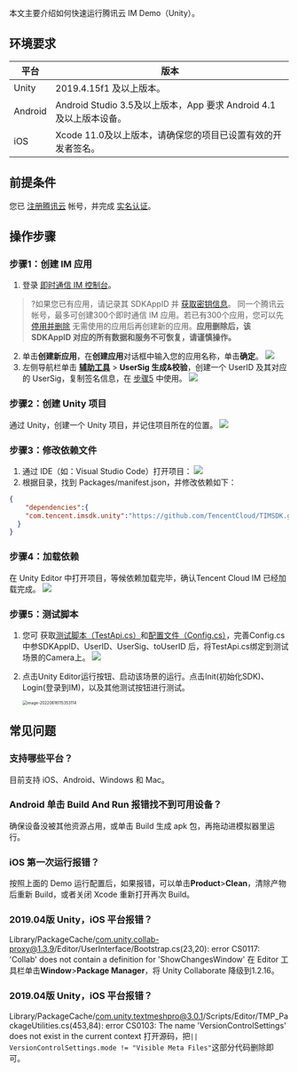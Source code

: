 本文主要介绍如何快速运行腾讯云 IM Demo（Unity）。

## 环境要求

| 平台    | 版本                                                         |
| ------- | ------------------------------------------------------------ |
| Unity   | 2019.4.15f1 及以上版本。                                     |
| Android | Android Studio 3.5及以上版本，App 要求 Android 4.1及以上版本设备。 |
| iOS     | Xcode 11.0及以上版本，请确保您的项目已设置有效的开发者签名。 |

## 前提条件

您已 [注册腾讯云](https://cloud.tencent.com/document/product/378/17985) 帐号，并完成 [实名认证](https://cloud.tencent.com/document/product/378/3629)。

## 操作步骤


[](id:step1)

### 步骤1：创建 IM 应用

1. 登录 [即时通信 IM 控制台](https://console.cloud.tencent.com/im)。

>?如果您已有应用，请记录其 SDKAppID 并 [获取密钥信息](#step2)。
>同一个腾讯云帐号，最多可创建300个即时通信 IM 应用。若已有300个应用，您可以先 [停用并删除](https://cloud.tencent.com/document/product/269/32578#.E5.81.9C.E7.94.A8.2F.E5.88.A0.E9.99.A4.E5.BA.94.E7.94.A8) 无需使用的应用后再创建新的应用。**应用删除后，该 SDKAppID 对应的所有数据和服务不可恢复，请谨慎操作。**

2. 单击**创建新应用**，在**创建应用**对话框中输入您的应用名称，单击**确定**。
   ![](https://main.qcloudimg.com/raw/78340e403359fcf4d753ade29ae9aace.png)
3. 左侧导航栏单击 **[辅助工具](https://console.cloud.tencent.com/im/tool-usersig)** > **UserSig 生成&校验**，创建一个 UserID 及其对应的 UserSig，复制签名信息，在 [步骤5](#step5) 中使用。
   ![](https://qcloudimg.tencent-cloud.cn/raw/aa6c33f0430f87f788f42dcde92f7094.png)

[](id:step2)

### 步骤2：创建 Unity 项目

通过 Unity，创建一个 Unity 项目，并记住项目所在的位置。
![](https://qcloudimg.tencent-cloud.cn/raw/f07ae1bb4db4ca5f43f6acc563aafa8c.png)

[](id:step3)

### 步骤3：修改依赖文件

1. 通过 IDE（如：Visual Studio Code）打开项目：
   ![](https://qcloudimg.tencent-cloud.cn/raw/1a21933037a72a6bd4c8ed14f08c6ca7.png)
2. 根据目录，找到 Packages/manifest.json，并修改依赖如下：

```json
{
    "dependencies":{
    "com.tencent.imsdk.unity":"https://github.com/TencentCloud/TIMSDK.git#unity" 
  }
}
```

[](id:step4)

### 步骤4：加载依赖

在 Unity Editor 中打开项目，等候依赖加载完毕，确认Tencent Cloud IM 已经加载完成。
![](https://qcloudimg.tencent-cloud.cn/raw/d98dfb17bbee6c0319e370de6f2ba9dd.jpg)

[](id:step5)

### 步骤5：测试脚本

1. 您可 获取[测试脚本（TestApi.cs）](https://github.com/TencentCloud/TIMSDK/blob/master/Unity/im_unity_sdk_plus/Assets/Demo/TestApi.cs)和[配置文件（Config.cs）](https://github.com/TencentCloud/TIMSDK/blob/master/Unity/im_unity_sdk_plus/Assets/Demo/Config.cs)，完善Config.cs中参SDKAppID、UserID、UserSig、toUserID 后，将TestApi.cs绑定到测试场景的Camera上。
   ![](https://qcloudimg.tencent-cloud.cn/raw/b4d770775523fdd76b75f1d80f07c925.jpg)

2. 点击Unity Editor运行按钮、启动该场景的运行。点击Init(初始化SDK)、Login(登录到IM)，以及其他测试按钮进行测试。

   <img src="https://markdown-1252238885.cos.ap-guangzhou.myqcloud.com/2022-06-16-035353.png" alt="image-20220616115353114" style="zoom:50%;" />

## 常见问题

### 支持哪些平台？

目前支持 iOS、Android、Windows 和 Mac。

### Android 单击 Build And Run 报错找不到可用设备？

确保设备没被其他资源占用，或单击 Build 生成 apk 包，再拖动进模拟器里运行。

### iOS 第一次运行报错？

按照上面的 Demo 运行配置后，如果报错，可以单击**Product**>**Clean**，清除产物后重新 Build，或者关闭 Xcode 重新打开再次 Build。

### 2019.04版 Unity，iOS 平台报错？

Library/PackageCache/com.unity.collab-proxy@1.3.9/Editor/UserInterface/Bootstrap.cs(23,20): error CS0117: 'Collab' does not contain a definition for 'ShowChangesWindow'
在 Editor 工具栏单击**Window**>**Package Manager**，将 Unity Collaborate 降级到1.2.16。

### 2019.04版 Unity，iOS 平台报错？

Library/PackageCache/com.unity.textmeshpro@3.0.1/Scripts/Editor/TMP_PackageUtilities.cs(453,84): error CS0103: The name 'VersionControlSettings' does not exist in the current context
打开源码，把`|| VersionControlSettings.mode != "Visible Meta Files"`这部分代码删除即可。
